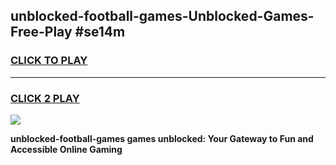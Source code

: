 
## unblocked-football-games-Unblocked-Games-Free-Play #se14m
<h3>
<a href="https://us.freeplayer.one?title=unblocked-football-games&ref=9M">CLICK TO PLAY</a></h3>
<hr>

<h3>
<a href="https://us.freeplayer.one?title=unblocked-football-games&ref=9M">CLICK 2 PLAY</a>
  
</h3>

<a href="https://us.freeplayer.one?title=unblocked-football-games&ref=9M"><img src="https://clearcache.store/games.png"></a>


**unblocked-football-games games unblocked: Your Gateway to Fun and Accessible Online Gaming**
